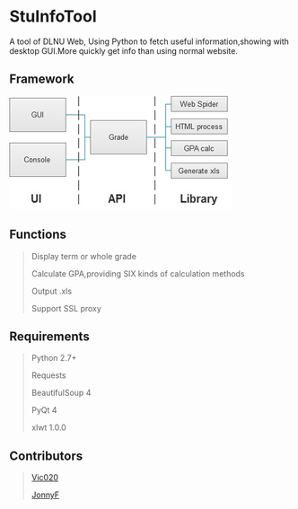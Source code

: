 # StuInfoTool
A tool of DLNU Web, Using Python to fetch useful information,showing with desktop GUI.More quickly get info than using normal website.

## Framework
![image](img/framework.jpg)

## Functions
>
> Display term or whole grade 
>
> Calculate GPA,providing SIX kinds of calculation methods
>
> Output .xls
>
> Support SSL proxy
>

## Requirements

> Python 2.7+
>
> Requests
>
> BeautifulSoup 4
>
> PyQt 4
> 
> xlwt 1.0.0
> 

## Contributors

> [Vic020](http://vicyu.net)
> 
> [JonnyF](http://jonnyf.com)